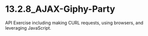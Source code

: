 # 13.2.8_AJAX-Giphy-Party
API Exercise including making CURL requests, using browsers, and leveraging JavaScript.
